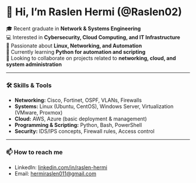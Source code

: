# 👋 Hi, I’m Raslen Hermi (@Raslen02)

🎓 Recent graduate in **Network & Systems Engineering**  
💻 Interested in **Cybersecurity, Cloud Computing, and IT Infrastructure**  
🐧 Passionate about **Linux, Networking, and Automation**  
🌱 Currently learning **Python for automation and scripting**  
🤝 Looking to collaborate on projects related to **networking, cloud, and system administration**  

---

### 🛠 Skills & Tools
- **Networking:** Cisco, Fortinet, OSPF, VLANs, Firewalls  
- **Systems:** Linux (Ubuntu, CentOS), Windows Server, Virtualization (VMware, Proxmox)  
- **Cloud:** AWS, Azure (basic deployment & management)  
- **Programming & Scripting:** Python, Bash, PowerShell  
- **Security:** IDS/IPS concepts, Firewall rules, Access control  

---

### 📫 How to reach me
- LinkedIn: [linkedin.com/in/raslen-hermi](https://www.linkedin.com/in/raslen-hermi)  
- Email: hermiraslen011@gmail.com  
